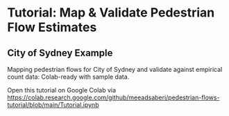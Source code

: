 # Tutorial: Map & Validate Pedestrian Flow Estimates
## City of Sydney Example
Mapping pedestrian flows for City of Sydney and validate against empirical count data: Colab-ready with sample data.

Open this tutorial on Google Colab via https://colab.research.google.com/github/meeadsaberi/pedestrian-flows-tutorial/blob/main/Tutorial.ipynb 
